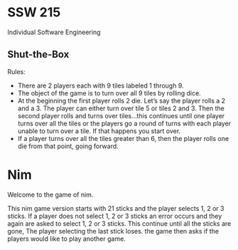 # SSW 215

Individual Software Engineering

## Shut-the-Box
Rules:
- There are 2 players each with 9 tiles labeled 1 through 9.
- The object of the game is to turn over all 9 tiles by rolling dice.
- At the beginning the first player rolls 2 die. Let’s say the player rolls a 2 and a 3. The player can either turn over tile 5 or tiles 2 and 3. Then the second player rolls and turns over tiles...this continues until one player turns over all the tiles or the players go a round of turns with each player unable to turn over a tile. If that happens you start over. 
- If a player turns over all the tiles greater than 6, then the player rolls one die from that point, going forward.


# Nim
Welcome to the game of nim. 

This nim game version starts with 21 sticks and the player selects 1, 2 or 3 sticks. If a player does not select 1, 2 or 3 sticks an error occurs and they again are asked to select 1, 2 or 3 sticks.   This continue until all the sticks are gone,  The player selecting the last stick loses.  the game then asks if the players would like to play another game.

